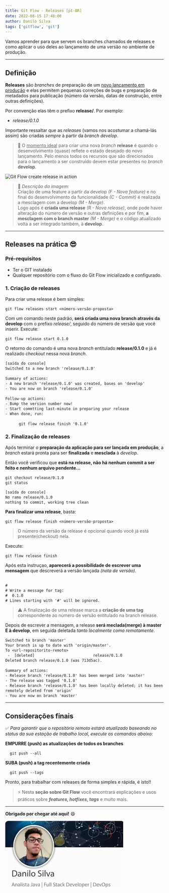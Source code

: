 ```yaml
---
title: Git Flow - Releases [pt-BR]
date: 2022-08-15 17:48:00
author: Danilo Silva
tags: ['gitflow', 'git']
---
```


Vamos aprender para que servem os branches chamados de releases e como aplicar o uso deles ao lançamento de uma versão no ambiente de produção.

---
## Definição

**Releases** são _branches_ de preparação de um <u>novo lançamento em produção</u> e elas permitem pequenas correções de bugs e preparação de metadados para publicação (número da versão, datas de construção, entre outras definições).

Por convenção elas têm o prefixo **release/**.
Por exemplo:

- _release/0.1.0_

Importante ressaltar que as _releases_ (vamos nos acostumar a chamá-lás assim) são criadas *sempre* à partir da _branch_ *develop*.

> 📌 O <u>momento ideal</u> para criar uma nova _branch_ **release** é quando o desenvolvimento (quase) reflete o estado desejado do novo lançamento. Pelo menos todos os recursos que são direcionados para o lançamento a ser construído devem estar presentes no _branch_ **develop**.

![Git Flow create release in action](images/animate-gitflow-release.gif)

> 📝 _Descrição da imagem:_ <br/>
Criação de uma feature a partir da develop _(F - Nova feature)_ e no final do desenvolvimento da funcionalidade _(C - Commit)_ é realizada a mesclagem com a develop _(M - Merge)_. <br/>
Logo após é **criada uma release** _(R - Nova release)_, onde pode haver alteração do número de versão e outras definições e por fim, **a mesclagem com o branch master** _(M - Merge)_ e o código atualizado volta a ser integrado também, à **develop**.

---
## Releases na prática 😎

### Pré-requisitos

- Ter o GIT instalado
- Qualquer repositório com o fluxo do Git Flow inicializado e configurado.

### 1. Criação de releases

Para criar uma release é bem simples:

```console
git flow releases start <número-versão-proposta>
```

Com um comando neste padrão, **será criada uma nova branch através da develop** com o prefixo _release/_, seguido do número de versão que você inserir.
Execute:

```console
git flow release start 0.1.0
```

O retorno do comando é uma nova _branch_ entitulado **release/0.1.0** e já é realizado _checkout_ nessa nova _branch_.

```console
[saída do console]                                                       
Switched to a new branch 'release/0.1.0'

Summary of actions:
- A new branch 'release/0.1.0' was created, bases on 'develop'
- You are now on branch 'release/0.1.0'

Follow-up actions:
- Bump the version number now!
- Start commtting last-minute in preparing your release
- When done, run:

      git flow release finish '0.1.0' 
```

### 2. Finalização de releases

Após terminar o **preparação da aplicação para ser lançada em produção**, a _branch_ estará pronta para ser **finalizada** e **mesclada** à _develop_.

Então você verificou que **está na release, não há nenhum commit a ser feito e nenhum arquivo pendente...**

```console
git checkout release/0.1.0
git status
```

```console
[saída do console]                         
No ramo release/0.1.0              
nothing to commit, working tree clean
```

**Para finalizar uma release**, basta:

```console
git flow release finish <número-versão-proposta>
```

> O número da versão da release é opcional quando você já está presente(checkout) nela.

Execute:

```console
git flow release finish
```

Após esta instruçao, **aparecerá a possibilidade de escrever uma mensagem** que descreverá a versão lançada _(nota de versão)_.

```console
                                                    
#
# Write a message for tag:
#  0.1.0
# Lines starting with '#' will be ignored.
```

> ⚠️ A finalização de uma release marca a **criação de uma tag** correspondente ao número de versão entitulado na branch release.

Depois de escrever a mensagem, a release **será meclada(merge) à master E à develop**, em seguida deletada _tanto localmente como remotamente_.

```console
Switched to branch 'master'
Your branch is up to date with 'origin/master'.
To <url-repositorito-remoto>
 -  [deleted]                          release/0.1.0
Deleted branch release/0.1.0 (was 713d5ac).

Summary of actions:
- Release branch 'release/0.1.0' has been merged into 'master'
- The release was tagged '0.1.0'
- Release branch 'release/0.1.0' has been locally deleted; it has been remotely deleted from 'origin'
- You are now on branch 'master'
```

---
## Considerações finais

✅ _Para garantir que o repositório remoto estará atualizado baseando no status da sua estação de trabalho local, execute os comandos abaixo:_

**EMPURRE (push) as atualizações de todos os branches**
```console
  git push --all
```
**SUBA (push) a tag recentemente criada**
```console
  git push --tags
```

Pronto, para trabalhar com releases de forma simples e rápida, é isto!!

> ⚡ Nesta **seção sobre Git Flow** você encontrará explicações e usos práticos sobre ***features, hotfixes, tags*** e muito mais.

---
**Obrigado por chegar até aqui!** 😄

![The Author](../global/profile-picture-danilo.png)
